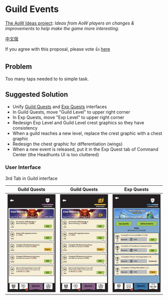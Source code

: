 # Guild Events

[The AoW Ideas project](https://github.com/nefarious-kitsune/aow.ideas):
*Ideas from AoW players on changes & improvements to help make the game more interesting.*

[中文版](zh.guild-events)

If you agree with this proposal, please vote 👍 [here](https://discord.com/channels/658594298983350293/659077000027308104/931495467920031764)

## Problem

Too many taps needed to to simple task.

## Suggested Solution

* Unify [Guild Quests](guild-quests) and [Exp Quests](exp-quests) interfaces
* In Guild Quests, move "Guild Level" to upper right corner
* In Exp Quests, move "Exp Level" to upper right corner
* Redesign Exp Level and Guild Level crest graphics so they have consistency
* When a guild reaches a new level, replace the crest graphic with a chest graphic
* Redesign the chest graphic for differentiation (wings)
* When a new event is released, put it in the Exp Quest tab of Command Center (the Headhunts UI is too cluttered)

### User Interface

3rd Tab in Guild interface

| Guild Quests | Guild Quests | Exp Quests   |
| ------------ | ------------ | ------------ |
|![Example](../images/ui-guild-quest-1.png)|![Example](../images/ui-guild-quest-2.png)|![Example](../images/ui-command-center-exp-quest-2.png)|


